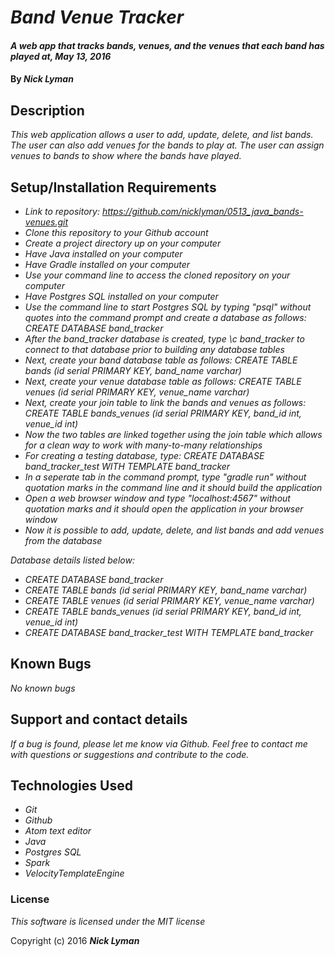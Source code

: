 # _Band Venue Tracker_

#### _A web app that tracks bands, venues, and the venues that each band has played at, May 13, 2016_

#### By _**Nick Lyman**_

## Description

_This web application allows a user to add, update, delete, and list bands. The user can also add venues for the bands to play at. The user can assign venues to bands to show where the bands have played._

## Setup/Installation Requirements

* _Link to repository: https://github.com/nicklyman/0513_java_bands-venues.git_
* _Clone this repository to your Github account_
* _Create a project directory up on your computer_
* _Have Java installed on your computer_
* _Have Gradle installed on your computer_
* _Use your command line to access the cloned repository on your computer_
* _Have Postgres SQL installed on your computer_
* _Use the command line to start Postgres SQL by typing "psql" without quotes into the command prompt and create a database as follows: CREATE DATABASE band_tracker_
* _After the band_tracker database is created, type \c band_tracker to connect to that database prior to building any database tables_
* _Next, create your band database table as follows: CREATE TABLE bands (id serial PRIMARY KEY, band_name varchar)_
* _Next, create your venue database table as follows: CREATE TABLE venues (id serial PRIMARY KEY, venue_name varchar)_
* _Next, create your join table to link the bands and venues as follows: CREATE TABLE bands_venues (id serial PRIMARY KEY, band_id int, venue_id int)_
* _Now the two tables are linked together using the join table which allows for a clean way to work with many-to-many relationships_
* _For creating a testing database, type: CREATE DATABASE band_tracker_test WITH TEMPLATE band_tracker_
* _In a seperate tab in the command prompt, type "gradle run" without quotation marks in the command line and it should build the application_
* _Open a web browser window and type "localhost:4567" without quotation marks and it should open the application in your browser window_
* _Now it is possible to add, update, delete, and list bands and add venues from the database_

_Database details listed below:_
* _CREATE DATABASE band_tracker_
* _CREATE TABLE bands (id serial PRIMARY KEY, band_name varchar)_
* _CREATE TABLE venues (id serial PRIMARY KEY, venue_name varchar)_
* _CREATE TABLE bands_venues (id serial PRIMARY KEY, band_id int, venue_id int)_
* _CREATE DATABASE band_tracker_test WITH TEMPLATE band_tracker_

## Known Bugs

_No known bugs_

## Support and contact details

_If a bug is found, please let me know via Github. Feel free to contact me with questions or suggestions and contribute to the code._

## Technologies Used

* _Git_
* _Github_
* _Atom text editor_
* _Java_
* _Postgres SQL_
* _Spark_
* _VelocityTemplateEngine_

### License

*This software is licensed under the MIT license*

Copyright (c) 2016 **_Nick Lyman_**

